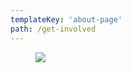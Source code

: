 ```yaml
---
templateKey: 'about-page'
path: /get-involved
---
```

<figure class="image is-16by6">
  <img src="https://battle-for-msu-swim-dive.s3.amazonaws.com/top_3_ways.png">
</figure>


